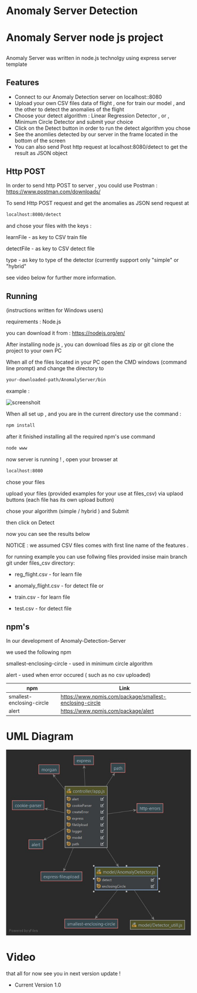 # Anomaly Server Detection



# Anomaly Server node js project
## 

Anomaly Server was written in node.js technolgy using express server template




## Features

- Connect to our Anomaly Detection server on localhost::8080
- Upload your own CSV files data of flight , one for train our model , and the other to detect the anomalies of the flight
- Choose your detect algorithm :
 Linear Regression Detector , or , Minimum Circle Detector and submit your choice
- Click on the Detect button in order to run the detect algorithm you chose
- See the anomlies detected by our server in the frame located in the bottom of the screen
- You can also send Post http request at localhost:8080/detect to get the result as JSON object


## Http POST

In order to send http POST to server , you could use 
Postman : https://www.postman.com/downloads/

To send Http POST request and get the anomalies as JSON send request at  

```bash
localhost:8080/detect
```

and chose your files with the keys : 

learnFile  - as key to CSV train file

detectFile  - as key to CSV detect file

type - as key to type of the detector (currently support only "simple" or "hybrid"

see video below for further more information.





## Running
(instructions written for Windows users)

requirements : Node.js 

you can download it from : https://nodejs.org/en/

After installing node js , you can download files as zip or git clone the project to your own PC

When all of the files located in your PC open the CMD windows (command line prompt) and change the directory to 

```bash
your-downloaded-path/AnomalyServer/bin
```

example :


![screenshoit](https://user-images.githubusercontent.com/64739791/119964278-b7e09f00-bfb1-11eb-917a-3a29bfc76b70.png)

When all set up , and you are in the current directory use the command :

```bash
npm install
```
after it finished installing all the required npm's use command

```bash
node www
```
now server is running ! , open your browser at 

```bash
localhost:8080
```
chose your files 

upload your files (provided examples for your use at files_csv) via uplaod buttons 
(each file has its own upload button)

chose your algorithm (simple / hybrid ) and Submit

then click on Detect

now you can see the results below


 NOTICE : we assumed CSV files comes with first line name of the features .

for running example you can use follwing files provided insise main branch git under files_csv directory: 

* reg_flight.csv - for learn file
* anomaly_flight.csv - for detect file
or 

* train.csv - for learn file
* test.csv - for detect file

## npm's 

In our development of Anomaly-Detection-Server

we used the following npm

smallest-enclosing-circle - used in minimum circle algorithm

alert - used when error occured ( such as no csv uploaded) 


| npm | Link |
| ------ | ------ |
| smallest-enclosing-circle |https://www.npmjs.com/package/smallest-enclosing-circle |
| alert | https://www.npmjs.com/package/alert



# UML Diagram 

![alt text](uml.jpeg)

# Video 



that all for now see you in next version update !

* Current Version 1.0 








